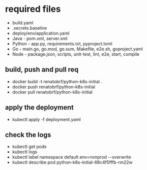 # required files
- build.yaml
- .secrets.baseline
- deploy/env/application.yaml
- Java - pom.xml, server.xml
- Python - app.py, requirements.txt, pyproject.toml
- Go - main.go, go.mod, go.sum, Makefile, e2e.sh, goproject.yaml
- Node - package.json, scripts, unit-test, lint, e2e, start, compile

## build, push and pull req
- docker build -t renatobrf/python-k8s-initial .
- docker push renatobrf/python-k8s-initial
- docker pull renatobrf/python-k8s-initial

## apply the deployment
- kubectl apply -f deployment.yaml

## check the logs
- kubectl get pods
- kubectl logs <pod-name>
- kubectl label namespace default env=nonprod --overwrite
- kubectl describe pod python-k8s-initial-68c4f5fffb-rm22w